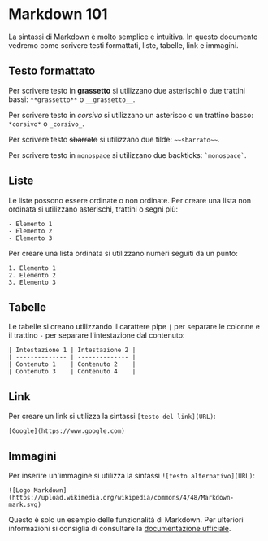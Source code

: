 # Markdown 101

La sintassi di Markdown è molto semplice e intuitiva. In questo documento vedremo come scrivere testi formattati, liste, tabelle, link e immagini.

## Testo formattato

Per scrivere testo in **grassetto** si utilizzano due asterischi o due trattini bassi: `**grassetto**` o `__grassetto__`.

Per scrivere testo in *corsivo* si utilizzano un asterisco o un trattino basso: `*corsivo*` o `_corsivo_`.

Per scrivere testo ~~sbarrato~~ si utilizzano due tilde: `~~sbarrato~~`.

Per scrivere testo in `monospace` si utilizzano due backticks: `` `monospace` ``.

## Liste

Le liste possono essere ordinate o non ordinate. Per creare una lista non ordinata si utilizzano asterischi, trattini o segni più:

```
- Elemento 1
- Elemento 2
- Elemento 3
```

Per creare una lista ordinata si utilizzano numeri seguiti da un punto:

```
1. Elemento 1
2. Elemento 2
3. Elemento 3
```

## Tabelle

Le tabelle si creano utilizzando il carattere pipe `|` per separare le colonne e il trattino `-` per separare l'intestazione dal contenuto:

```
| Intestazione 1 | Intestazione 2 |
| -------------- | -------------- |
| Contenuto 1    | Contenuto 2    |
| Contenuto 3    | Contenuto 4    |
```

## Link

Per creare un link si utilizza la sintassi `[testo del link](URL)`:

```
[Google](https://www.google.com)
```

## Immagini

Per inserire un'immagine si utilizza la sintassi `![testo alternativo](URL)`:

```
![Logo Markdown](https://upload.wikimedia.org/wikipedia/commons/4/48/Markdown-mark.svg)
```

Questo è solo un esempio delle funzionalità di Markdown. Per ulteriori informazioni si consiglia di consultare la [documentazione ufficiale](https://www.markdownguide.org/).
